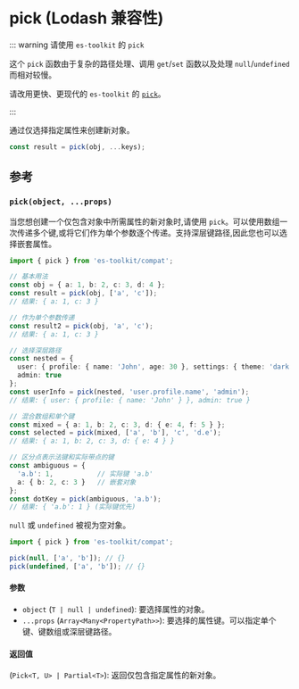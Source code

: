 # pick (Lodash 兼容性)

::: warning 请使用 `es-toolkit` 的 `pick`

这个 `pick` 函数由于复杂的路径处理、调用 `get`/`set` 函数以及处理 `null`/`undefined` 而相对较慢。

请改用更快、更现代的 `es-toolkit` 的 [`pick`](../../object/pick.md)。

:::

通过仅选择指定属性来创建新对象。

```typescript
const result = pick(obj, ...keys);
```

## 参考

### `pick(object, ...props)`

当您想创建一个仅包含对象中所需属性的新对象时,请使用 `pick`。可以使用数组一次传递多个键,或将它们作为单个参数逐个传递。支持深层键路径,因此您也可以选择嵌套属性。

```typescript
import { pick } from 'es-toolkit/compat';

// 基本用法
const obj = { a: 1, b: 2, c: 3, d: 4 };
const result = pick(obj, ['a', 'c']);
// 结果: { a: 1, c: 3 }

// 作为单个参数传递
const result2 = pick(obj, 'a', 'c');
// 结果: { a: 1, c: 3 }

// 选择深层路径
const nested = {
  user: { profile: { name: 'John', age: 30 }, settings: { theme: 'dark' } },
  admin: true
};
const userInfo = pick(nested, 'user.profile.name', 'admin');
// 结果: { user: { profile: { name: 'John' } }, admin: true }

// 混合数组和单个键
const mixed = { a: 1, b: 2, c: 3, d: { e: 4, f: 5 } };
const selected = pick(mixed, ['a', 'b'], 'c', 'd.e');
// 结果: { a: 1, b: 2, c: 3, d: { e: 4 } }

// 区分点表示法键和实际带点的键
const ambiguous = {
  'a.b': 1,           // 实际键 'a.b'
  a: { b: 2, c: 3 }   // 嵌套对象
};
const dotKey = pick(ambiguous, 'a.b');
// 结果: { 'a.b': 1 } (实际键优先)
```

`null` 或 `undefined` 被视为空对象。

```typescript
import { pick } from 'es-toolkit/compat';

pick(null, ['a', 'b']); // {}
pick(undefined, ['a', 'b']); // {}
```

#### 参数

- `object` (`T | null | undefined`): 要选择属性的对象。
- `...props` (`Array<Many<PropertyPath>>`): 要选择的属性键。可以指定单个键、键数组或深层键路径。

#### 返回值

(`Pick<T, U> | Partial<T>`): 返回仅包含指定属性的新对象。
